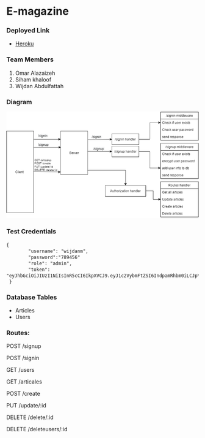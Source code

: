 # E-magazine
<!-- a periodical publication containing articles, aim on a fashion beauty and Nutrition. -->
### Deployed Link
- [Heroku](https://e-magazinee.herokuapp.com/)

### Team Members
1. Omar Alazaizeh
2. Siham khaloof
3. Wijdan Abdulfattah


### Diagram
![img](./Emag.png)

### Test Credentials

```
{
        "username": "wijdanm",
        "password":"789456"
        "role": "admin",
        "token": "eyJhbGciOiJIUzI1NiIsInR5cCI6IkpXVCJ9.eyJ1c2VybmFtZSI6IndpamRhbm0iLCJpYXQiOjE2Mjk5NTI1MTh9.1P4MpSYX0IFhYtiwm4Y9Dwlv2BepjAQvrhsHCYREB0Q"  
 } 
 ```

### Database Tables
- Articles
- Users


### Routes:

POST /signup

POST /signin

GET /users

GET /articales

POST /create

PUT /update/:id

DELETE /delete/:id

DELETE /deleteusers/:id
